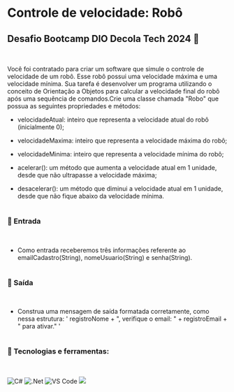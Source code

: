 # Controle de velocidade: Robô 

## Desafio Bootcamp DIO Decola Tech 2024 🚀 
</br>  

Você foi contratado para criar um software que simule o controle de velocidade de um robô. Esse robô possui uma velocidade máxima e uma velocidade mínima. Sua tarefa é desenvolver um programa  utilizando o conceito de Orientação a Objetos para calcular a velocidade final do robô após uma sequência de comandos.Crie uma classe chamada "Robo" que possua as seguintes propriedades e métodos:

- velocidadeAtual: inteiro que representa a velocidade atual do robô (inicialmente 0);

- velocidadeMaxima: inteiro que representa a velocidade máxima do robô;

- velocidadeMinima: inteiro que representa a velocidade mínima do robô;

- acelerar(): um método que aumenta a velocidade atual em 1 unidade, desde que não ultrapasse a velocidade máxima;

- desacelerar(): um método que diminui a velocidade atual em 1 unidade, desde que não fique abaixo da velocidade mínima.
#
### 📌 Entrada
</br>  

- Como entrada receberemos três informações referente ao emailCadastro(String), nomeUsuario(String) e senha(String).
#
### 📌 Saída
</br>

- Construa uma mensagem de saída formatada corretamente, como nessa estrutura: ' registroNome + ", verifique o email: " + registroEmail + " para ativar." '
#
### 📌 Tecnologias e ferramentas:

</br>

<div>

![C#](https://img.shields.io/badge/c%23-%23239120.svg?style=for-the-badge&logo=csharp&logoColor=white)
![.Net](https://img.shields.io/badge/.NET-5C2D91?style=for-the-badge&logo=.net&logoColor=white)
![VS Code](https://img.shields.io/badge/VS%20Code-0078d7.svg?style=for-the-badge&logo=visual-studio-code&logoColor=white)
<a href="https://www.dio.me/" target="_blank"><img src="https://img.shields.io/badge/dio-%23323330.svg?style=for-the-badge&logo=Color=%23F7DF1E" target="_blank"></a>
</div>